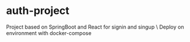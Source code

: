 # auth-project
Project based on SpringBoot and React for signin and singup \ 
Deploy on environment with docker-compose
